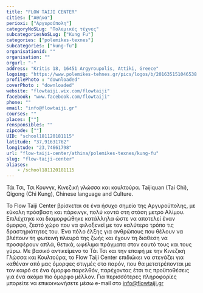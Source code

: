 ```yaml
---
title: "FLOW TAIJI CENTER"
cities: ["Αθήνα"]
perioxi: ["Αργυρούπολη"]
categoryNoSLug: "Πολεμικές τέχνες"
subcategoriesNoSLug: ["Kung Fu"]
categories: ["polemikes-texnes"]
subcategories: ["kung-fu"]
organisationid: ""
organisation: ""
orgurl: "-"
address: "Kritis 18, 16451 Argyroupolis, Attiki, Greece"
logoimg: "https://www.polemikes-tehnes.gr/pics/logos/b/201635151046538.jpg"
profilePhoto : "downloaded"
coverPhoto : "downloaded"
website: "flowtaiji.wix.com/flowtaiji"
facebook: "www.facebook.com/flowtaiji"
phone: ""
email: "info@flowtaiji.gr"
courses: ""
places: [""]
rensponsibles: ""
zipcode: [""]
UID: "school181120181115"
latitude: "37,91631762"
longitude: "23,74661798"
url: "flow-taiji-center/athina/polemikes-texnes/kung-fu"
slug: "flow-taiji-center"
aliases:
    - /school181120181115
---
```



Τάι Τσι, Τσι Κουνγκ, Κινεζική γλώσσα και κουλτούρα. Taijiquan (Tai Chi), Qigong (Chi Kung), Chinese language and Culture.

Το Flow Taiji Center βρίσκεται σε ένα ήσυχο σημείο της Αργυρούπολης, με εύκολη πρόσβαση και πάρκινγκ, πολύ κοντά στη στάση μετρό Αλίμου. Επιλέχτηκε και διαμορφώθηκε κατάλληλα ώστε να αποτελεί έναν όμορφο, ζεστό χώρο που να φιλοξενεί με τον καλύτερο τρόπο τις δραστηριότητες του. Ένα πόλο έλξης για ανθρώπους που θέλουν να βλέπουν τη φωτεινή πλευρά της ζωής και έχουν τη διάθεση να προσφέρουν απλά, θετικά, ωφέλιμα πράγματα στον εαυτό τους και τους γύρω. Με βασικό αντικείμενο το Τάι Τσι και την επαφή με την Κινεζική Γλώσσα και Κουλτούρα, το Flow Taiji Center επιδιώκει να στεγάζει για καθέναν από μας όμορφες στιγμές στο παρόν, που θα μετατρέπονται με τον καιρό σε ένα όμορφο παρελθόν, παρέχοντας έτσι τις προϋποθέσεις για ένα ακόμα πιο όμορφο μέλλον. Για περισσότερες πληροφορίες μπορείτε να επικοινωνήσετε μέσω e-mail στο info@flowtaiji.gr